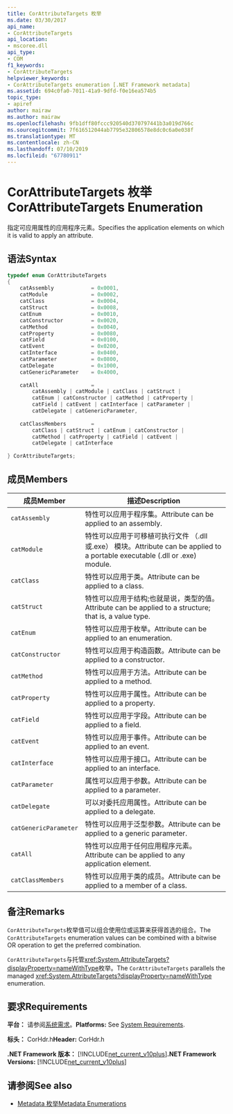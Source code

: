```yaml
---
title: CorAttributeTargets 枚举
ms.date: 03/30/2017
api_name:
- CorAttributeTargets
api_location:
- mscoree.dll
api_type:
- COM
f1_keywords:
- CorAttributeTargets
helpviewer_keywords:
- CorAttributeTargets enumeration [.NET Framework metadata]
ms.assetid: 694c0fa0-7011-41a9-9dfd-f0e16ea574b5
topic_type:
- apiref
author: mairaw
ms.author: mairaw
ms.openlocfilehash: 9fb1dff80fccc920540d370797441b3a019d766c
ms.sourcegitcommit: 7f616512044ab7795e32806578e8dc0c6a0e038f
ms.translationtype: MT
ms.contentlocale: zh-CN
ms.lasthandoff: 07/10/2019
ms.locfileid: "67780911"
---
```

# <a name="corattributetargets-enumeration"></a><span data-ttu-id="825b3-102">CorAttributeTargets 枚举</span><span class="sxs-lookup"><span data-stu-id="825b3-102">CorAttributeTargets Enumeration</span></span>
<span data-ttu-id="825b3-103">指定可应用属性的应用程序元素。</span><span class="sxs-lookup"><span data-stu-id="825b3-103">Specifies the application elements on which it is valid to apply an attribute.</span></span>  
  
## <a name="syntax"></a><span data-ttu-id="825b3-104">语法</span><span class="sxs-lookup"><span data-stu-id="825b3-104">Syntax</span></span>  
  
```cpp  
typedef enum CorAttributeTargets  
{  
    catAssembly            = 0x0001,  
    catModule              = 0x0002,  
    catClass               = 0x0004,  
    catStruct              = 0x0008,  
    catEnum                = 0x0010,  
    catConstructor         = 0x0020,  
    catMethod              = 0x0040,  
    catProperty            = 0x0080,  
    catField               = 0x0100,  
    catEvent               = 0x0200,  
    catInterface           = 0x0400,  
    catParameter           = 0x0800,  
    catDelegate            = 0x1000,  
    catGenericParameter    = 0x4000,  
  
    catAll                 =   
        catAssembly | catModule | catClass | catStruct |   
        catEnum | catConstructor | catMethod | catProperty |   
        catField | catEvent | catInterface | catParameter |   
        catDelegate | catGenericParameter,  
  
    catClassMembers        =   
        catClass | catStruct | catEnum | catConstructor |   
        catMethod | catProperty | catField | catEvent |   
        catDelegate | catInterface  
  
} CorAttributeTargets;  
```  
  
## <a name="members"></a><span data-ttu-id="825b3-105">成员</span><span class="sxs-lookup"><span data-stu-id="825b3-105">Members</span></span>  
  
|<span data-ttu-id="825b3-106">成员</span><span class="sxs-lookup"><span data-stu-id="825b3-106">Member</span></span>|<span data-ttu-id="825b3-107">描述</span><span class="sxs-lookup"><span data-stu-id="825b3-107">Description</span></span>|  
|------------|-----------------|  
|`catAssembly`|<span data-ttu-id="825b3-108">特性可以应用于程序集。</span><span class="sxs-lookup"><span data-stu-id="825b3-108">Attribute can be applied to an assembly.</span></span>|  
|`catModule`|<span data-ttu-id="825b3-109">特性可以应用于可移植可执行文件 （.dll 或.exe） 模块。</span><span class="sxs-lookup"><span data-stu-id="825b3-109">Attribute can be applied to a portable executable (.dll or .exe) module.</span></span>|  
|`catClass`|<span data-ttu-id="825b3-110">特性可以应用于类。</span><span class="sxs-lookup"><span data-stu-id="825b3-110">Attribute can be applied to a class.</span></span>|  
|`catStruct`|<span data-ttu-id="825b3-111">特性可以应用于结构;也就是说，类型的值。</span><span class="sxs-lookup"><span data-stu-id="825b3-111">Attribute can be applied to a structure; that is, a value type.</span></span>|  
|`catEnum`|<span data-ttu-id="825b3-112">特性可以应用于枚举。</span><span class="sxs-lookup"><span data-stu-id="825b3-112">Attribute can be applied to an enumeration.</span></span>|  
|`catConstructor`|<span data-ttu-id="825b3-113">特性可以应用于构造函数。</span><span class="sxs-lookup"><span data-stu-id="825b3-113">Attribute can be applied to a constructor.</span></span>|  
|`catMethod`|<span data-ttu-id="825b3-114">特性可以应用于方法。</span><span class="sxs-lookup"><span data-stu-id="825b3-114">Attribute can be applied to a method.</span></span>|  
|`catProperty`|<span data-ttu-id="825b3-115">特性可以应用于属性。</span><span class="sxs-lookup"><span data-stu-id="825b3-115">Attribute can be applied to a property.</span></span>|  
|`catField`|<span data-ttu-id="825b3-116">特性可以应用于字段。</span><span class="sxs-lookup"><span data-stu-id="825b3-116">Attribute can be applied to a field.</span></span>|  
|`catEvent`|<span data-ttu-id="825b3-117">特性可以应用于事件。</span><span class="sxs-lookup"><span data-stu-id="825b3-117">Attribute can be applied to an event.</span></span>|  
|`catInterface`|<span data-ttu-id="825b3-118">特性可以应用于接口。</span><span class="sxs-lookup"><span data-stu-id="825b3-118">Attribute can be applied to an interface.</span></span>|  
|`catParameter`|<span data-ttu-id="825b3-119">属性可以应用于参数。</span><span class="sxs-lookup"><span data-stu-id="825b3-119">Attribute can be applied to a parameter.</span></span>|  
|`catDelegate`|<span data-ttu-id="825b3-120">可以对委托应用属性。</span><span class="sxs-lookup"><span data-stu-id="825b3-120">Attribute can be applied to a delegate.</span></span>|  
|`catGenericParameter`|<span data-ttu-id="825b3-121">特性可以应用于泛型参数。</span><span class="sxs-lookup"><span data-stu-id="825b3-121">Attribute can be applied to a generic parameter.</span></span>|  
|`catAll`|<span data-ttu-id="825b3-122">特性可以应用于任何应用程序元素。</span><span class="sxs-lookup"><span data-stu-id="825b3-122">Attribute can be applied to any application element.</span></span>|  
|`catClassMembers`|<span data-ttu-id="825b3-123">特性可以应用于类的成员。</span><span class="sxs-lookup"><span data-stu-id="825b3-123">Attribute can be applied to a member of a class.</span></span>|  
  
## <a name="remarks"></a><span data-ttu-id="825b3-124">备注</span><span class="sxs-lookup"><span data-stu-id="825b3-124">Remarks</span></span>  
 <span data-ttu-id="825b3-125">`CorAttributeTargets`枚举值可以组合使用位或运算来获得首选的组合。</span><span class="sxs-lookup"><span data-stu-id="825b3-125">The `CorAttributeTargets` enumeration values can be combined with a bitwise OR operation to get the preferred combination.</span></span>  
  
 <span data-ttu-id="825b3-126">`CorAttributeTargets`与托管<xref:System.AttributeTargets?displayProperty=nameWithType>枚举。</span><span class="sxs-lookup"><span data-stu-id="825b3-126">The `CorAttributeTargets` parallels the managed <xref:System.AttributeTargets?displayProperty=nameWithType> enumeration.</span></span>  
  
## <a name="requirements"></a><span data-ttu-id="825b3-127">要求</span><span class="sxs-lookup"><span data-stu-id="825b3-127">Requirements</span></span>  
 <span data-ttu-id="825b3-128">**平台：** 请参阅[系统需求](../../../../docs/framework/get-started/system-requirements.md)。</span><span class="sxs-lookup"><span data-stu-id="825b3-128">**Platforms:** See [System Requirements](../../../../docs/framework/get-started/system-requirements.md).</span></span>  
  
 <span data-ttu-id="825b3-129">**标头：** CorHdr.h</span><span class="sxs-lookup"><span data-stu-id="825b3-129">**Header:** CorHdr.h</span></span>  
  
 <span data-ttu-id="825b3-130">**.NET Framework 版本：** [!INCLUDE[net_current_v10plus](../../../../includes/net-current-v10plus-md.md)]</span><span class="sxs-lookup"><span data-stu-id="825b3-130">**.NET Framework Versions:** [!INCLUDE[net_current_v10plus](../../../../includes/net-current-v10plus-md.md)]</span></span>  
  
## <a name="see-also"></a><span data-ttu-id="825b3-131">请参阅</span><span class="sxs-lookup"><span data-stu-id="825b3-131">See also</span></span>

- [<span data-ttu-id="825b3-132">Metadata 枚举</span><span class="sxs-lookup"><span data-stu-id="825b3-132">Metadata Enumerations</span></span>](../../../../docs/framework/unmanaged-api/metadata/metadata-enumerations.md)
